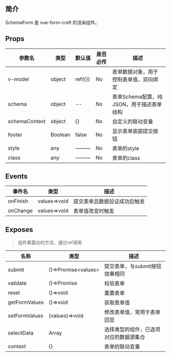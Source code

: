 ## 简介

SchemaForm 是 vue-form-craft 的渲染组件。

<div class='login'></div>

## Props

| 参数名        | 类型    | 默认值  | 是否必传 | 描述                                     |
| ------------- | ------- | ------- | -------- | ---------------------------------------- |
| v-model       | object  | ref({}) | No       | 表单数据对象，用于控制表单值，双向绑定   |
| schema        | object  | --      | No       | 表单Schema配置，纯JSON，用于描述表单结构 |
| schemaContext | object  | {}      | No       | 自定义的联动变量                         |
| footer        | Boolean | false   | No       | 显示表单底部提交按钮                     |
| style         | any     | ———     | No       | 表单的style                              |
| class         | any     | ———     | No       | 表单的class                              |


## Events

| 事件名   | 类型         | 描述                         |
| -------- | ------------ | ---------------------------- |
| onFinish | values=>void | 提交表单且数据验证成功后触发 |
| onChange | values=>void | 表单值改变时触发             |

## Exposes

>组件暴露出的方法，通过ref调用

| 名称          | 类型                  | 描述                                   |
| ------------- | --------------------- | -------------------------------------- |
| submit        | ()=>Promise\<values\> | 提交表单，与submit按钮效果相同         |
| validate      | ()=>Promise           | 校验表单                               |
| reset         | ()=>void              | 重置表单                               |
| getFormValues | ()=>void              | 获取表单值                             |
| setFormValues | (values)=>void        | 修改表单值，常用于表单回显             |
| selectData    | Array                 | 选择类型的组件，已选项对应的数据源集合 |
| context       | {}                    | 表单的联动变量                         |





